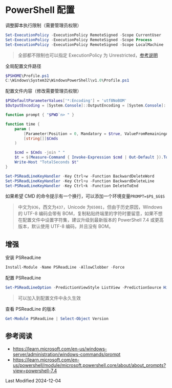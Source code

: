 # PowerShell 配置

调整脚本执行限制（需要管理员权限）

```powershell
Set-ExecutionPolicy -ExecutionPolicy RemoteSigned -Scope CurrentUser
Set-ExecutionPolicy -ExecutionPolicy RemoteSigned -Scope Process
Set-ExecutionPolicy -ExecutionPolicy RemoteSigned -Scope LocalMachine
```

> 全部都不限制也可以指定 ExecutionPolicy 为 Unrestricted，[参考说明](https://docs.microsoft.com/zh-cn/powershell/module/microsoft.powershell.core/about/about_execution_policies?view=powershell-7.2)

全局配置文件路径

```powershell
$PSHOME\Profile.ps1
C:\Windows\System32\WindowsPowerShell\v1.0\Profile.ps1
```

配置文件内容（修改需要管理员权限）

```powershell
$PSDefaultParameterValues['*:Encoding'] = 'utf8NoBOM'
$OutputEncoding = [System.Console]::OutputEncoding = [System.Console]::InputEncoding = [System.Text.UTF8Encoding]::new($false)

function prompt { "$PWD`n> " }

function time {
    param (
        [Parameter(Position = 0, Mandatory = $true, ValueFromRemainingArguments =$true)]
        [string[]]$Cmds
    )

    $cmd = $Cmds -join " "
    $t = $(Measure-Command { Invoke-Expression $cmd | Out-Default }).TotalSeconds
    Write-Host "TotalSeconds $t"
}

Set-PSReadLineKeyHandler -Key Ctrl+w -Function BackwardDeleteWord
Set-PSReadLineKeyHandler -Key Ctrl+u -Function BackwardDeleteLine
Set-PSReadLineKeyHandler -Key Ctrl+k -Function DeleteToEnd
```

如果希望 CMD 的命令提示有一个换行，可以添加一个环境变量`PROMPT=$P$_$G$S`

> 中文为`936`，西文为`437`，Unicode 为`65001`，但由于历史原因，Windows 的 UTF-8 编码会带有 BOM，复制粘贴终端里的字符时要留意，如果不想在配置文件中设置字符集，建议升级到最新版本的 PowerShell 7.4 或更高版本，默认使用 UTF-8 编码，并且没有 BOM。

## 增强

安装 PSReadLine

```powershell
Install-Module -Name PSReadLine -AllowClobber -Force
```

配置 PSReadLine

```powershell
Set-PSReadLineOption -PredictionViewStyle ListView -PredictionSource History
```

> 可以加入到配置文件中永久生效

查看 PSReadLine 的版本

```powershell
Get-Module PSReadLine | Select-Object Version
```

## 参考阅读

- https://learn.microsoft.com/en-us/windows-server/administration/windows-commands/prompt
- https://learn.microsoft.com/en-us/powershell/module/microsoft.powershell.core/about/about_prompts?view=powershell-7.4

Last Modified 2024-12-04
